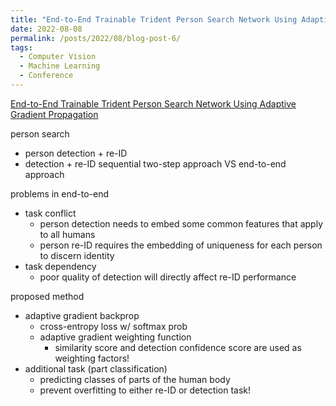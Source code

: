 ```yaml
---
title: "End-to-End Trainable Trident Person Search Network Using Adaptive Gradient Propagation"
date: 2022-08-08
permalink: /posts/2022/08/blog-post-6/
tags:
  - Computer Vision
  - Machine Learning
  - Conference
---
```


[End-to-End Trainable Trident Person Search Network Using Adaptive Gradient Propagation](https://openaccess.thecvf.com/content/ICCV2021/papers/Han_End-to-End_Trainable_Trident_Person_Search_Network_Using_Adaptive_Gradient_Propagation_ICCV_2021_paper.pdf)

person search

- person detection + re-ID
- detection + re-ID sequential two-step approach VS end-to-end approach

problems in end-to-end

- task conflict
    - person detection needs to embed some common features that apply to all humans
    - person re-ID requires the embedding of uniqueness for each person to discern identity
- task dependency
    - poor quality of detection will directly affect re-ID performance

proposed method

- adaptive gradient backprop
    - cross-entropy loss w/ softmax prob
    - adaptive gradient weighting function
        - similarity score and detection confidence score are used as weighting factors!
- additional task (part classification)
    - predicting classes of parts of the human body
    - prevent overfitting to either re-ID or detection task!